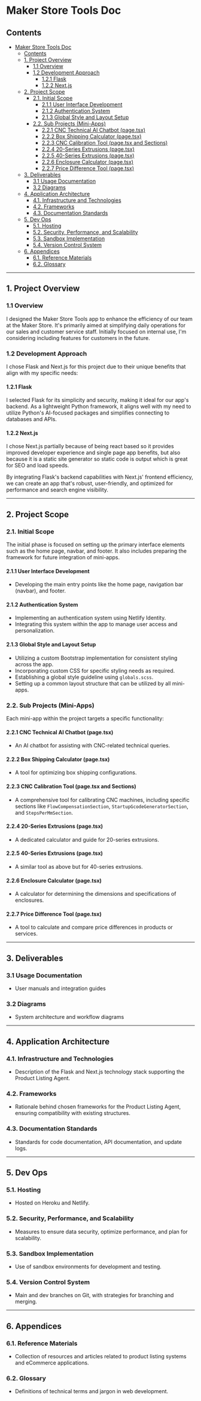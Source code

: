 # Maker Store Tools Doc

## Contents

- [Maker Store Tools Doc](#maker-store-tools-doc)
  - [Contents](#contents)
  - [1. Project Overview](#1-project-overview)
    - [1.1 Overview](#11-overview)
    - [1.2 Development Approach](#12-development-approach)
      - [1.2.1 Flask](#121-flask)
      - [1.2.2 Next.js](#122-nextjs)
  - [2. Project Scope](#2-project-scope)
    - [2.1. Initial Scope](#21-initial-scope)
      - [2.1.1 User Interface Development](#211-user-interface-development)
      - [2.1.2 Authentication System](#212-authentication-system)
      - [2.1.3 Global Style and Layout Setup](#213-global-style-and-layout-setup)
    - [2.2. Sub Projects (Mini-Apps)](#22-sub-projects-mini-apps)
      - [2.2.1 CNC Technical AI Chatbot (page.tsx)](#221-cnc-technical-ai-chatbot-pagetsx)
      - [2.2.2 Box Shipping Calculator (page.tsx)](#222-box-shipping-calculator-pagetsx)
      - [2.2.3 CNC Calibration Tool (page.tsx and Sections)](#223-cnc-calibration-tool-pagetsx-and-sections)
      - [2.2.4 20-Series Extrusions (page.tsx)](#224-20-series-extrusions-pagetsx)
      - [2.2.5 40-Series Extrusions (page.tsx)](#225-40-series-extrusions-pagetsx)
      - [2.2.6 Enclosure Calculator (page.tsx)](#226-enclosure-calculator-pagetsx)
      - [2.2.7 Price Difference Tool (page.tsx)](#227-price-difference-tool-pagetsx)
  - [3. Deliverables](#3-deliverables)
    - [3.1 Usage Documentation](#31-usage-documentation)
    - [3.2 Diagrams](#32-diagrams)
  - [4. Application Architecture](#4-application-architecture)
    - [4.1. Infrastructure and Technologies](#41-infrastructure-and-technologies)
    - [4.2. Frameworks](#42-frameworks)
    - [4.3. Documentation Standards](#43-documentation-standards)
  - [5. Dev Ops](#5-dev-ops)
    - [5.1. Hosting](#51-hosting)
    - [5.2. Security, Performance, and Scalability](#52-security-performance-and-scalability)
    - [5.3. Sandbox Implementation](#53-sandbox-implementation)
    - [5.4. Version Control System](#54-version-control-system)
  - [6. Appendices](#6-appendices)
    - [6.1. Reference Materials](#61-reference-materials)
    - [6.2. Glossary](#62-glossary)

---

## 1. Project Overview

### 1.1 Overview

I designed the Maker Store Tools app to enhance the efficiency of our team at the Maker Store. It's primarily aimed at simplifying daily operations for our sales and customer service staff. Initially focused on internal use, I'm considering including features for customers in the future.

### 1.2 Development Approach

I chose Flask and Next.js for this project due to their unique benefits that align with my specific needs:

#### 1.2.1 Flask

I selected Flask for its simplicity and security, making it ideal for our app's backend. As a lightweight Python framework, it aligns well with my need to utilize Python's AI-focused packages and simplifies connecting to databases and APIs.

#### 1.2.2 Next.js

I chose Next.js partially because of being react based so it provides improved developer experience and single page app benefits, but also because it is a static site generator so static code is output which is great for SEO and load speeds.

By integrating Flask's backend capabilities with Next.js' frontend efficiency, we can create an app that's robust, user-friendly, and optimized for performance and search engine visibility.

---

## 2. Project Scope

### 2.1. Initial Scope

The initial phase is focused on setting up the primary interface elements such as the home page, navbar, and footer. It also includes preparing the framework for future integration of mini-apps.

#### 2.1.1 User Interface Development

- Developing the main entry points like the home page, navigation bar (navbar), and footer.

#### 2.1.2 Authentication System

- Implementing an authentication system using Netlify Identity.
- Integrating this system within the app to manage user access and personalization.

#### 2.1.3 Global Style and Layout Setup

- Utilizing a custom Bootstrap implementation for consistent styling across the app.
- Incorporating custom CSS for specific styling needs as required.
- Establishing a global style guideline using `globals.scss`.
- Setting up a common layout structure that can be utilized by all mini-apps.

### 2.2. Sub Projects (Mini-Apps)

Each mini-app within the project targets a specific functionality:

#### 2.2.1 CNC Technical AI Chatbot (page.tsx)

- An AI chatbot for assisting with CNC-related technical queries.

#### 2.2.2 Box Shipping Calculator (page.tsx)

- A tool for optimizing box shipping configurations.

#### 2.2.3 CNC Calibration Tool (page.tsx and Sections)

- A comprehensive tool for calibrating CNC machines, including specific sections like `FlowCompensationSection`, `StartupGcodeGeneratorSection`, and `StepsPerMmSection`.

#### 2.2.4 20-Series Extrusions (page.tsx)

- A dedicated calculator and guide for 20-series extrusions.

#### 2.2.5 40-Series Extrusions (page.tsx)

- A similar tool as above but for 40-series extrusions.

#### 2.2.6 Enclosure Calculator (page.tsx)

- A calculator for determining the dimensions and specifications of enclosures.

#### 2.2.7 Price Difference Tool (page.tsx)

- A tool to calculate and compare price differences in products or services.

---

## 3. Deliverables

### 3.1 Usage Documentation

- User manuals and integration guides

### 3.2 Diagrams

- System architecture and workflow diagrams

---

## 4. Application Architecture

### 4.1. Infrastructure and Technologies

- Description of the Flask and Next.js technology stack supporting the Product Listing Agent.

### 4.2. Frameworks

- Rationale behind chosen frameworks for the Product Listing Agent, ensuring compatibility with existing structures.

### 4.3. Documentation Standards

- Standards for code documentation, API documentation, and update logs.

---

## 5. Dev Ops

### 5.1. Hosting

- Hosted on Heroku and Netlify.

### 5.2. Security, Performance, and Scalability

- Measures to ensure data security, optimize performance, and plan for scalability.

### 5.3. Sandbox Implementation

- Use of sandbox environments for development and testing.

### 5.4. Version Control System

- Main and dev branches on Git, with strategies for branching and merging.

---

## 6. Appendices

### 6.1. Reference Materials

- Collection of resources and articles related to product listing systems and eCommerce applications.

### 6.2. Glossary

- Definitions of technical terms and jargon in web development.
